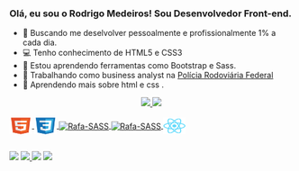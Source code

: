 ### Olá, eu sou o Rodrigo Medeiros! Sou Desenvolvedor Front-end. 

- 🤔  Buscando me deselvolver pessoalmente e profissionalmente 1% a cada dia.
- 💻  Tenho conhecimento de HTML5 e CSS3 
- 🌱  Estou aprendendo ferramentas como Bootstrap e Sass. 
- 💼  Trabalhando como business analyst na <a href="https://www.gov.br/prf/pt-br">Polícia Rodoviária Federal</a>
- 🌱  Aprendendo mais sobre html e css .  

<div align="center">
  <a href="https://github.com/rodrigoMedeiros0">
  <img height="180em" src="https://github-readme-stats.vercel.app/api?username=rodrigoMedeiros0&show_icons=true&theme=dark&include_all_commits=true&count_private=true"/>
  <img height="180em" src="https://github-readme-stats.vercel.app/api/top-langs/?username=rodrigoMedeiros0&layout=compact&langs_count=7&theme=dark"/>
</div>
  
 <div style="display: inline_block"><br>
  <img align="center" alt="Rafa-HTML" height="30" width="40" src="https://raw.githubusercontent.com/devicons/devicon/master/icons/html5/html5-original.svg">
  <img align="center" alt="Rafa-CSS" height="30" width="40" src="https://raw.githubusercontent.com/devicons/devicon/master/icons/css3/css3-original.svg">
  <img align="center" alt="Rafa-SASS" height="30" width="40" src="https://cdn.jsdelivr.net/gh/devicons/devicon/icons/sass/sass-original.svg">
  <img align="center" alt="Rafa-SASS" height="30" width="40" src="https://cdn.jsdelivr.net/gh/devicons/devicon/icons/bootstrap/bootstrap-plain-wordmark.svg" />
  <img align="center" alt="Rafa-React" height="30" width="40" src="https://raw.githubusercontent.com/devicons/devicon/master/icons/react/react-original.svg">
</div>
  
 ##
 
<div> 

   <a href="https://www.linkedin.com/in/rodrigo--medeiros/" target="_blank"><img src="https://img.shields.io/badge/-LinkedIn-%230077B5?style=for-the-badge&logo=linkedin&logoColor=white" target="_blank"></a> 
  <a href = "mailto:rodrigovinicius.bsb@gmail.com"><img src="https://img.shields.io/badge/-Gmail-%23333?style=for-the-badge&logo=gmail&logoColor=white" target="_blank">
  <a href="https://instagram.com/rodrigo_.medeiros/" target="_blank"><img src="https://img.shields.io/badge/-Instagram-%23E4405F?style=for-the-badge&logo=instagram&logoColor=white" target="_blank"></a>
 <a href="" target="_blank"><img src="https://img.shields.io/badge/Discord-7289DA?style=for-the-badge&logo=discord&logoColor=white" target="_blank"></a> 
  
</div>
